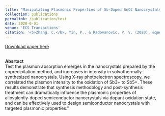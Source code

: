```yaml
---
title: "Manipulating Plasmonic Properties of Sb-Doped SnO2 Nanocrystals by Controlling Dopant Oxidation State via Synthesis Method and Processing Conditions"
collection: publications
permalink: /publication/test
date: 2020-6-01
venue: 'ECS Transactions'
citation: '<b>Zhang, C.</b>, Yin, P., & Radovanovic, P. V. (2020). &quot;Manipulating Carrier Polarization in Semiconductor Nanocrystals.&quot; <i>ECS Transactions</i>. 98(3), 77.'
---
```


[Download paper here](https://doi.org/10.1149/09803.0077ecst)

<br/><b>Absrtact</b><br/>
Test
the plasmon absorption emerges in the nanocrystals prepared by the coprecipitation method, and increases in intensity in solvothermally-synthesized 
nanocrystals. Using X-ray photoelectron spectroscopy, we correlated the plasmon intensity to the oxidation of Sb3+ to Sb5+. These results demonstrate 
that synthesis methodology and post-synthesis treatment can dramatically influence the plasmonic properties of aliovalently-doped semiconductor 
nanocrystals via dopant oxidation state, and can be effectively used to design semiconductor nanocrystals with targeted plasmonic properties."